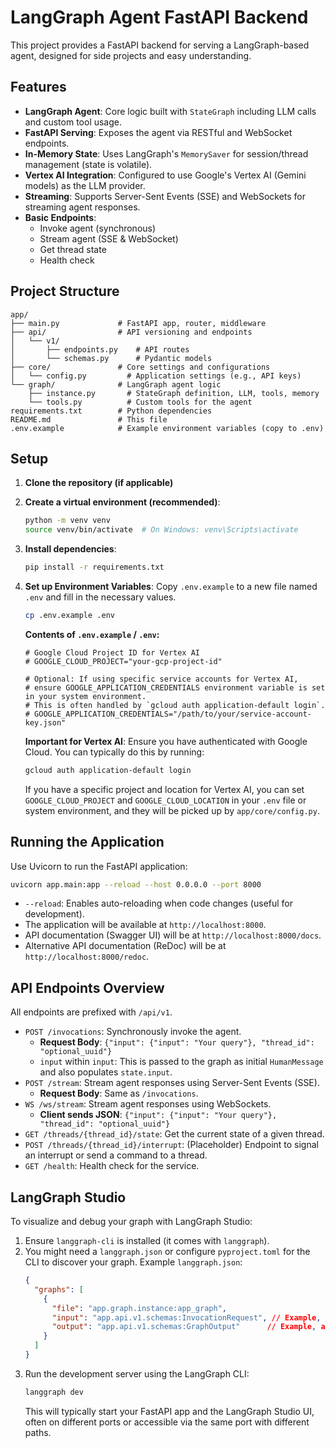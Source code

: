 # LangGraph Agent FastAPI Backend

This project provides a FastAPI backend for serving a LangGraph-based agent, designed for side projects and easy understanding.

## Features

-   **LangGraph Agent**: Core logic built with `StateGraph` including LLM calls and custom tool usage.
-   **FastAPI Serving**: Exposes the agent via RESTful and WebSocket endpoints.
-   **In-Memory State**: Uses LangGraph's `MemorySaver` for session/thread management (state is volatile).
-   **Vertex AI Integration**: Configured to use Google's Vertex AI (Gemini models) as the LLM provider.
-   **Streaming**: Supports Server-Sent Events (SSE) and WebSockets for streaming agent responses.
-   **Basic Endpoints**:
    -   Invoke agent (synchronous)
    -   Stream agent (SSE & WebSocket)
    -   Get thread state
    -   Health check

## Project Structure

```
app/
├── main.py             # FastAPI app, router, middleware
├── api/                # API versioning and endpoints
│   └── v1/
│       ├── endpoints.py    # API routes
│       └── schemas.py      # Pydantic models
├── core/               # Core settings and configurations
│   └── config.py         # Application settings (e.g., API keys)
└── graph/              # LangGraph agent logic
    ├── instance.py       # StateGraph definition, LLM, tools, memory
    └── tools.py          # Custom tools for the agent
requirements.txt        # Python dependencies
README.md               # This file
.env.example            # Example environment variables (copy to .env)
```

## Setup

1.  **Clone the repository (if applicable)**

2.  **Create a virtual environment (recommended)**:
    ```bash
    python -m venv venv
    source venv/bin/activate  # On Windows: venv\Scripts\activate
    ```

3.  **Install dependencies**:
    ```bash
    pip install -r requirements.txt
    ```

4.  **Set up Environment Variables**:
    Copy `.env.example` to a new file named `.env` and fill in the necessary values.
    ```bash
    cp .env.example .env
    ```
    **Contents of `.env.example` / `.env`:**
    ```env
    # Google Cloud Project ID for Vertex AI
    # GOOGLE_CLOUD_PROJECT="your-gcp-project-id"

    # Optional: If using specific service accounts for Vertex AI, 
    # ensure GOOGLE_APPLICATION_CREDENTIALS environment variable is set in your system environment.
    # This is often handled by `gcloud auth application-default login`.
    # GOOGLE_APPLICATION_CREDENTIALS="/path/to/your/service-account-key.json"
    ```
    **Important for Vertex AI**: Ensure you have authenticated with Google Cloud. You can typically do this by running:
    ```bash
    gcloud auth application-default login
    ```
    If you have a specific project and location for Vertex AI, you can set `GOOGLE_CLOUD_PROJECT` and `GOOGLE_CLOUD_LOCATION` in your `.env` file or system environment, and they will be picked up by `app/core/config.py`.

## Running the Application

Use Uvicorn to run the FastAPI application:

```bash
uvicorn app.main:app --reload --host 0.0.0.0 --port 8000
```

-   `--reload`: Enables auto-reloading when code changes (useful for development).
-   The application will be available at `http://localhost:8000`.
-   API documentation (Swagger UI) will be at `http://localhost:8000/docs`.
-   Alternative API documentation (ReDoc) will be at `http://localhost:8000/redoc`.

## API Endpoints Overview

All endpoints are prefixed with `/api/v1`.

-   `POST /invocations`: Synchronously invoke the agent.
    -   **Request Body**: `{"input": {"input": "Your query"}, "thread_id": "optional_uuid"}`
    -   `input` within `input`: This is passed to the graph as initial `HumanMessage` and also populates `state.input`.
-   `POST /stream`: Stream agent responses using Server-Sent Events (SSE).
    -   **Request Body**: Same as `/invocations`.
-   `WS /ws/stream`: Stream agent responses using WebSockets.
    -   **Client sends JSON**: `{"input": {"input": "Your query"}, "thread_id": "optional_uuid"}`
-   `GET /threads/{thread_id}/state`: Get the current state of a given thread.
-   `POST /threads/{thread_id}/interrupt`: (Placeholder) Endpoint to signal an interrupt or send a command to a thread.
-   `GET /health`: Health check for the service.

## LangGraph Studio

To visualize and debug your graph with LangGraph Studio:

1.  Ensure `langgraph-cli` is installed (it comes with `langgraph`).
2.  You might need a `langgraph.json` or configure `pyproject.toml` for the CLI to discover your graph. Example `langgraph.json`:
    ```json
    {
      "graphs": [
        {
          "file": "app.graph.instance:app_graph",
          "input": "app.api.v1.schemas:InvocationRequest", // Example, adjust if needed
          "output": "app.api.v1.schemas:GraphOutput"      // Example, adjust if needed
        }
      ]
    }
    ```
3.  Run the development server using the LangGraph CLI:
    ```bash
    langgraph dev
    ```
    This will typically start your FastAPI app and the LangGraph Studio UI, often on different ports or accessible via the same port with different paths.
